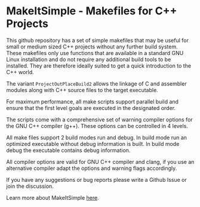 # MakeItSimple - Makefiles for C++ Projects



This github repository has a set of simple makefiles that may be useful for small or medium sized C++ projects without any 
further build system. These makefiles only use functions that are available in a standard GNU Linux installation and do 
not require any additional build tools to be installed. They are therefore ideally suited to get a quick introduction to the C++ world.

The variant `ProjectOutPlaceBuild2` allows the linkage of C and assembler modules along with C++ source files to the target executable.

For maximum performance, all make scripts support parallel build and ensure that the first level goals are executed in the designated order.

The scripts come with a comprehensive set of warning compiler options for the GNU C++ compiler (g++). These options can be controlled in 4 levels.

All make files support 2 build modes run and debug. In build mode run an optimized executable without debug information is built. In build mode debug the executable contains debug information.

All compiler options are valid for GNU C++ compiler and clang, if you use an alternative compiler adapt the options and warning flags accordingly.

If you have any suggestions or bug reports please write a Github Issue or join the discussion.

Learn more about MakeItSimple [here](https://www.joergboe.de/makeitsimple.html).